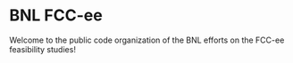 # BNL FCC-ee

Welcome to the public code organization of the BNL efforts on the FCC-ee feasibility studies!
